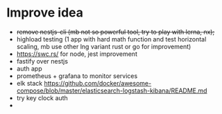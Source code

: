 # Improve idea

- ~~remove nestjs-cli (mb not so powerful tool, try to play with lerna, nx);~~
- highload testing (1 app with hard math function and test horizontal scaling, mb use other lng variant rust or go for improvement)
- https://swc.rs/ for node, jest improvement
- fastify over nestjs
- auth app
- prometheus + grafana to monitor services
- elk stack https://github.com/docker/awesome-compose/blob/master/elasticsearch-logstash-kibana/README.md
- try key clock auth
- 